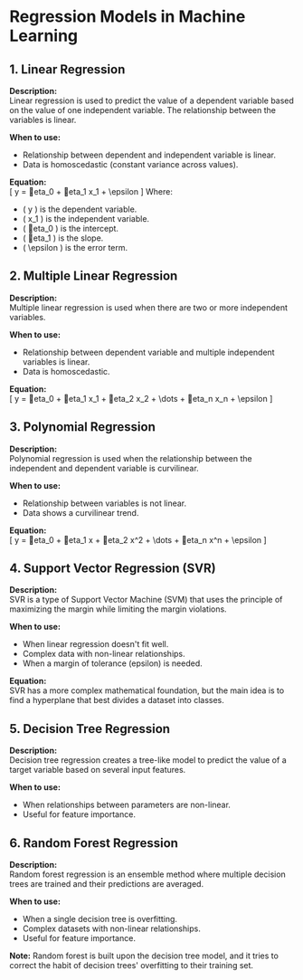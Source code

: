 
# Regression Models in Machine Learning

## 1. Linear Regression
**Description:**  
Linear regression is used to predict the value of a dependent variable based on the value of one independent variable. The relationship between the variables is linear.

**When to use:**  
- Relationship between dependent and independent variable is linear.
- Data is homoscedastic (constant variance across values).

**Equation:**  
\[ y = eta_0 + eta_1 x_1 + \epsilon \]
Where:  
- \( y \) is the dependent variable.
- \( x_1 \) is the independent variable.
- \( eta_0 \) is the intercept.
- \( eta_1 \) is the slope.
- \( \epsilon \) is the error term.

## 2. Multiple Linear Regression
**Description:**  
Multiple linear regression is used when there are two or more independent variables.

**When to use:**  
- Relationship between dependent variable and multiple independent variables is linear.
- Data is homoscedastic.

**Equation:**  
\[ y = eta_0 + eta_1 x_1 + eta_2 x_2 + \dots + eta_n x_n + \epsilon \]

## 3. Polynomial Regression
**Description:**  
Polynomial regression is used when the relationship between the independent and dependent variable is curvilinear.

**When to use:**  
- Relationship between variables is not linear.
- Data shows a curvilinear trend.

**Equation:**  
\[ y = eta_0 + eta_1 x + eta_2 x^2 + \dots + eta_n x^n + \epsilon \]

## 4. Support Vector Regression (SVR)
**Description:**  
SVR is a type of Support Vector Machine (SVM) that uses the principle of maximizing the margin while limiting the margin violations.

**When to use:**  
- When linear regression doesn't fit well.
- Complex data with non-linear relationships.
- When a margin of tolerance (epsilon) is needed.

**Equation:**  
SVR has a more complex mathematical foundation, but the main idea is to find a hyperplane that best divides a dataset into classes.

## 5. Decision Tree Regression
**Description:**  
Decision tree regression creates a tree-like model to predict the value of a target variable based on several input features.

**When to use:**  
- When relationships between parameters are non-linear.
- Useful for feature importance.

## 6. Random Forest Regression
**Description:**  
Random forest regression is an ensemble method where multiple decision trees are trained and their predictions are averaged.

**When to use:**  
- When a single decision tree is overfitting.
- Complex datasets with non-linear relationships.
- Useful for feature importance.

**Note:** Random forest is built upon the decision tree model, and it tries to correct the habit of decision trees' overfitting to their training set.
